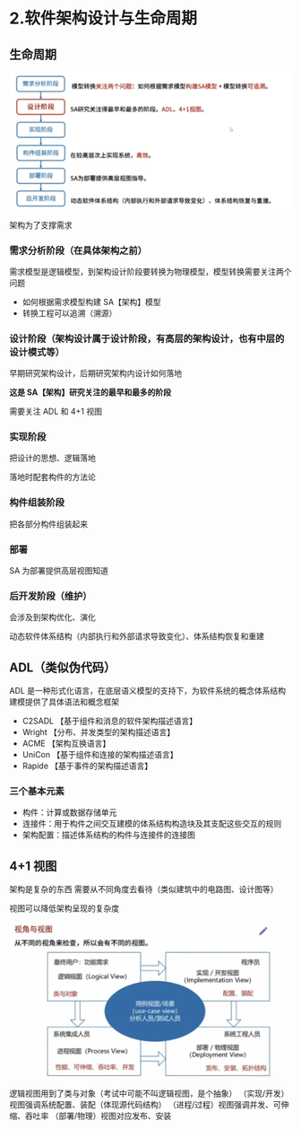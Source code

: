 # 2.软件架构设计与生命周期

## 生命周期

<img src='/picture/软考/软件架构设计与生命周期.png'/>

架构为了支撑需求

### 需求分析阶段（在具体架构之前）

需求模型是逻辑模型，到架构设计阶段要转换为物理模型，模型转换需要关注两个问题

- 如何根据需求模型构建 SA【架构】模型
- 转换工程可以追溯（溯源）

### 设计阶段（架构设计属于设计阶段，有高层的架构设计，也有中层的设计模式等）

早期研究架构设计，后期研究架构内设计如何落地

**这是 SA【架构】研究关注的最早和最多的阶段**

需要关注 ADL 和 4+1 视图

### 实现阶段

把设计的思想、逻辑落地

落地时配套构件的方法论

### 构件组装阶段

把各部分构件组装起来

### 部署

SA 为部署提供高层视图知道

### 后开发阶段（维护）

会涉及到架构优化、演化

动态软件体系结构（内部执行和外部请求导致变化）、体系结构恢复和重建

## ADL（类似伪代码）

ADL 是一种形式化语言，在底层语义模型的支持下，为软件系统的概念体系结构建模提供了具体语法和概念框架

- C2SADL 【基于组件和消息的软件架构描述语言】
- Wright 【分布、并发类型的架构描述语言】
- ACME 【架构互换语言】
- UniCon 【基于组件和连接的架构描述语言】
- Rapide 【基于事件的架构描述语言】

### 三个基本元素

- 构件：计算或数据存储单元
- 连接件：用于构件之间交互建模的体系结构构造块及其支配这些交互的规则
- 架构配置：描述体系结构的构件与连接件的连接图

## 4+1 视图

架构是复杂的东西 需要从不同角度去看待（类似建筑中的电路图、设计图等）

视图可以降低架构呈现的复杂度

<img src='/picture/软考/4+1视图.png'/>

逻辑视图用到了类与对象（考试中可能不叫逻辑视图，是个抽象）
（实现/开发）视图强调系统配置、装配（体现源代码结构）
（进程/过程）视图强调并发、可伸缩、吞吐率
（部署/物理）视图对应发布、安装
